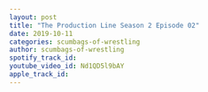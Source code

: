 ```yaml
---
layout: post
title: "The Production Line Season 2 Episode 02"
date: 2019-10-11
categories: scumbags-of-wrestling
author: scumbags-of-wrestling
spotify_track_id: 
youtube_video_id: Nd1QD5l9bAY
apple_track_id: 
---
```

